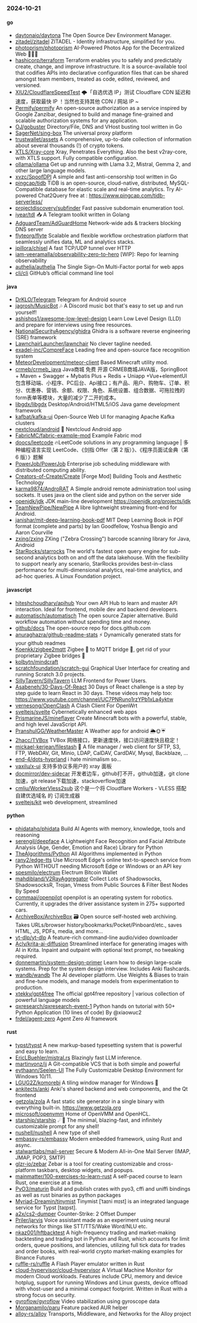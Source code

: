 ### 2024-10-21

#### go
* [daytonaio/daytona](https://github.com/daytonaio/daytona) The Open Source Dev Environment Manager.
* [zitadel/zitadel](https://github.com/zitadel/zitadel) ZITADEL - Identity infrastructure, simplified for you.
* [photoprism/photoprism](https://github.com/photoprism/photoprism) AI-Powered Photos App for the Decentralized Web 🌈💎✨
* [hashicorp/terraform](https://github.com/hashicorp/terraform) Terraform enables you to safely and predictably create, change, and improve infrastructure. It is a source-available tool that codifies APIs into declarative configuration files that can be shared amongst team members, treated as code, edited, reviewed, and versioned.
* [XIU2/CloudflareSpeedTest](https://github.com/XIU2/CloudflareSpeedTest) 🌩「自选优选 IP」测试 Cloudflare CDN 延迟和速度，获取最快 IP ！当然也支持其他 CDN / 网站 IP ~
* [Permify/permify](https://github.com/Permify/permify) An open-source authorization as a service inspired by Google Zanzibar, designed to build and manage fine-grained and scalable authorization systems for any application.
* [OJ/gobuster](https://github.com/OJ/gobuster) Directory/File, DNS and VHost busting tool written in Go
* [SagerNet/sing-box](https://github.com/SagerNet/sing-box) The universal proxy platform
* [trustwallet/assets](https://github.com/trustwallet/assets) A comprehensive, up-to-date collection of information about several thousands (!) of crypto tokens.
* [XTLS/Xray-core](https://github.com/XTLS/Xray-core) Xray, Penetrates Everything. Also the best v2ray-core, with XTLS support. Fully compatible configuration.
* [ollama/ollama](https://github.com/ollama/ollama) Get up and running with Llama 3.2, Mistral, Gemma 2, and other large language models.
* [xvzc/SpoofDPI](https://github.com/xvzc/SpoofDPI) A simple and fast anti-censorship tool written in Go
* [pingcap/tidb](https://github.com/pingcap/tidb) TiDB is an open-source, cloud-native, distributed, MySQL-Compatible database for elastic scale and real-time analytics. Try AI-powered Chat2Query free at : https://www.pingcap.com/tidb-serverless/
* [projectdiscovery/subfinder](https://github.com/projectdiscovery/subfinder) Fast passive subdomain enumeration tool.
* [iyear/tdl](https://github.com/iyear/tdl) 📥 A Telegram toolkit written in Golang
* [AdguardTeam/AdGuardHome](https://github.com/AdguardTeam/AdGuardHome) Network-wide ads & trackers blocking DNS server
* [flyteorg/flyte](https://github.com/flyteorg/flyte) Scalable and flexible workflow orchestration platform that seamlessly unifies data, ML and analytics stacks.
* [jpillora/chisel](https://github.com/jpillora/chisel) A fast TCP/UDP tunnel over HTTP
* [iam-veeramalla/observability-zero-to-hero](https://github.com/iam-veeramalla/observability-zero-to-hero) [WIP]: Repo for learning observability
* [authelia/authelia](https://github.com/authelia/authelia) The Single Sign-On Multi-Factor portal for web apps
* [cli/cli](https://github.com/cli/cli) GitHub’s official command line tool

#### java
* [DrKLO/Telegram](https://github.com/DrKLO/Telegram) Telegram for Android source
* [jagrosh/MusicBot](https://github.com/jagrosh/MusicBot) 🎶 A Discord music bot that's easy to set up and run yourself!
* [ashishps1/awesome-low-level-design](https://github.com/ashishps1/awesome-low-level-design) Learn Low Level Design (LLD) and prepare for interviews using free resources.
* [NationalSecurityAgency/ghidra](https://github.com/NationalSecurityAgency/ghidra) Ghidra is a software reverse engineering (SRE) framework
* [LawnchairLauncher/lawnchair](https://github.com/LawnchairLauncher/lawnchair) No clever tagline needed.
* [exadel-inc/CompreFace](https://github.com/exadel-inc/CompreFace) Leading free and open-source face recognition system
* [MeteorDevelopment/meteor-client](https://github.com/MeteorDevelopment/meteor-client) Based Minecraft utility mod.
* [crmeb/crmeb_java](https://github.com/crmeb/crmeb_java) Java商城 免费 开源 CRMEB商城JAVA版，SpringBoot + Maven + Swagger + Mybatis Plus + Redis + Uniapp +Vue+elementUI 包含移动端、小程序、PC后台、Api接口；有产品、用户、购物车、订单、积分、优惠券、营销、余额、权限、角色、系统设置、组合数据、可拖拉拽的form表单等模块，大量的减少了二开的成本。
* [libgdx/libgdx](https://github.com/libgdx/libgdx) Desktop/Android/HTML5/iOS Java game development framework
* [kafbat/kafka-ui](https://github.com/kafbat/kafka-ui) Open-Source Web UI for managing Apache Kafka clusters
* [nextcloud/android](https://github.com/nextcloud/android) 📱 Nextcloud Android app
* [FabricMC/fabric-example-mod](https://github.com/FabricMC/fabric-example-mod) Example Fabric mod
* [doocs/leetcode](https://github.com/doocs/leetcode) 🔥LeetCode solutions in any programming language | 多种编程语言实现 LeetCode、《剑指 Offer（第 2 版）》、《程序员面试金典（第 6 版）》题解
* [PowerJob/PowerJob](https://github.com/PowerJob/PowerJob) Enterprise job scheduling middleware with distributed computing ability.
* [Creators-of-Create/Create](https://github.com/Creators-of-Create/Create) [Forge Mod] Building Tools and Aesthetic Technology
* [karma9874/AndroRAT](https://github.com/karma9874/AndroRAT) A Simple android remote administration tool using sockets. It uses java on the client side and python on the server side
* [openjdk/jdk](https://github.com/openjdk/jdk) JDK main-line development https://openjdk.org/projects/jdk
* [TeamNewPipe/NewPipe](https://github.com/TeamNewPipe/NewPipe) A libre lightweight streaming front-end for Android.
* [janishar/mit-deep-learning-book-pdf](https://github.com/janishar/mit-deep-learning-book-pdf) MIT Deep Learning Book in PDF format (complete and parts) by Ian Goodfellow, Yoshua Bengio and Aaron Courville
* [zxing/zxing](https://github.com/zxing/zxing) ZXing ("Zebra Crossing") barcode scanning library for Java, Android
* [StarRocks/starrocks](https://github.com/StarRocks/starrocks) The world's fastest open query engine for sub-second analytics both on and off the data lakehouse. With the flexibility to support nearly any scenario, StarRocks provides best-in-class performance for multi-dimensional analytics, real-time analytics, and ad-hoc queries. A Linux Foundation project.

#### javascript
* [hiteshchoudhary/apihub](https://github.com/hiteshchoudhary/apihub) Your own API Hub to learn and master API interaction. Ideal for frontend, mobile dev and backend developers.
* [automatisch/automatisch](https://github.com/automatisch/automatisch) The open source Zapier alternative. Build workflow automation without spending time and money.
* [github/docs](https://github.com/github/docs) The open-source repo for docs.github.com
* [anuraghazra/github-readme-stats](https://github.com/anuraghazra/github-readme-stats) ⚡ Dynamically generated stats for your github readmes
* [Koenkk/zigbee2mqtt](https://github.com/Koenkk/zigbee2mqtt) Zigbee 🐝 to MQTT bridge 🌉, get rid of your proprietary Zigbee bridges 🔨
* [kolbytn/mindcraft](https://github.com/kolbytn/mindcraft)
* [scratchfoundation/scratch-gui](https://github.com/scratchfoundation/scratch-gui) Graphical User Interface for creating and running Scratch 3.0 projects.
* [SillyTavern/SillyTavern](https://github.com/SillyTavern/SillyTavern) LLM Frontend for Power Users.
* [Asabeneh/30-Days-Of-React](https://github.com/Asabeneh/30-Days-Of-React) 30 Days of React challenge is a step by step guide to learn React in 30 days. These videos may help too: https://www.youtube.com/channel/UC7PNRuno1rzYPb1xLa4yktw
* [vernesong/OpenClash](https://github.com/vernesong/OpenClash) A Clash Client For OpenWrt
* [sveltejs/svelte](https://github.com/sveltejs/svelte) Cybernetically enhanced web apps
* [PrismarineJS/mineflayer](https://github.com/PrismarineJS/mineflayer) Create Minecraft bots with a powerful, stable, and high level JavaScript API.
* [PranshulGG/WeatherMaster](https://github.com/PranshulGG/WeatherMaster) A Weather app for android 🌦🌞☔
* [2hacc/TVBox](https://github.com/2hacc/TVBox) TVBox 网络接口，更新速度快，接口访问速度快且稳定！
* [mickael-kerjean/filestash](https://github.com/mickael-kerjean/filestash) 🦄 A file manager / web client for SFTP, S3, FTP, WebDAV, Git, Minio, LDAP, CalDAV, CardDAV, Mysql, Backblaze, ...
* [end-4/dots-hyprland](https://github.com/end-4/dots-hyprland) i hate minimalism so...
* [vaxilu/x-ui](https://github.com/vaxilu/x-ui) 支持多协议多用户的 xray 面板
* [docmirror/dev-sidecar](https://github.com/docmirror/dev-sidecar) 开发者边车，github打不开，github加速，git clone加速，git release下载加速，stackoverflow加速
* [cmliu/WorkerVless2sub](https://github.com/cmliu/WorkerVless2sub) 这个是一个将 Cloudflare Workers - VLESS 搭配 自建优选域名 的 订阅生成器
* [sveltejs/kit](https://github.com/sveltejs/kit) web development, streamlined

#### python
* [phidatahq/phidata](https://github.com/phidatahq/phidata) Build AI Agents with memory, knowledge, tools and reasoning
* [serengil/deepface](https://github.com/serengil/deepface) A Lightweight Face Recognition and Facial Attribute Analysis (Age, Gender, Emotion and Race) Library for Python
* [TheAlgorithms/Python](https://github.com/TheAlgorithms/Python) All Algorithms implemented in Python
* [rany2/edge-tts](https://github.com/rany2/edge-tts) Use Microsoft Edge's online text-to-speech service from Python WITHOUT needing Microsoft Edge or Windows or an API key
* [spesmilo/electrum](https://github.com/spesmilo/electrum) Electrum Bitcoin Wallet
* [mahdibland/V2RayAggregator](https://github.com/mahdibland/V2RayAggregator) Collect Lots of Shadowsocks, ShadowsocksR, Trojan, Vmess from Public Sources & Filter Best Nodes By Speed
* [commaai/openpilot](https://github.com/commaai/openpilot) openpilot is an operating system for robotics. Currently, it upgrades the driver assistance system in 275+ supported cars.
* [ArchiveBox/ArchiveBox](https://github.com/ArchiveBox/ArchiveBox) 🗃 Open source self-hosted web archiving. Takes URLs/browser history/bookmarks/Pocket/Pinboard/etc., saves HTML, JS, PDFs, media, and more...
* [yt-dlp/yt-dlp](https://github.com/yt-dlp/yt-dlp) A feature-rich command-line audio/video downloader
* [Acly/krita-ai-diffusion](https://github.com/Acly/krita-ai-diffusion) Streamlined interface for generating images with AI in Krita. Inpaint and outpaint with optional text prompt, no tweaking required.
* [donnemartin/system-design-primer](https://github.com/donnemartin/system-design-primer) Learn how to design large-scale systems. Prep for the system design interview. Includes Anki flashcards.
* [wandb/wandb](https://github.com/wandb/wandb) The AI developer platform. Use Weights & Biases to train and fine-tune models, and manage models from experimentation to production.
* [xtekky/gpt4free](https://github.com/xtekky/gpt4free) The official gpt4free repository | various collection of powerful language models
* [qxresearch/qxresearch-event-1](https://github.com/qxresearch/qxresearch-event-1) Python hands on tutorial with 50+ Python Application (10 lines of code) By @xiaowuc2
* [frdel/agent-zero](https://github.com/frdel/agent-zero) Agent Zero AI framework

#### rust
* [typst/typst](https://github.com/typst/typst) A new markup-based typesetting system that is powerful and easy to learn.
* [EricLBuehler/mistral.rs](https://github.com/EricLBuehler/mistral.rs) Blazingly fast LLM inference.
* [martinvonz/jj](https://github.com/martinvonz/jj) A Git-compatible VCS that is both simple and powerful
* [eythaann/Seelen-UI](https://github.com/eythaann/Seelen-UI) The Fully Customizable Desktop Environment for Windows 10/11.
* [LGUG2Z/komorebi](https://github.com/LGUG2Z/komorebi) A tiling window manager for Windows 🍉
* [ankitects/anki](https://github.com/ankitects/anki) Anki's shared backend and web components, and the Qt frontend
* [getzola/zola](https://github.com/getzola/zola) A fast static site generator in a single binary with everything built-in. https://www.getzola.org
* [microsoft/openvmm](https://github.com/microsoft/openvmm) Home of OpenVMM and OpenHCL.
* [starship/starship](https://github.com/starship/starship) ☄🌌️ The minimal, blazing-fast, and infinitely customizable prompt for any shell!
* [nushell/nushell](https://github.com/nushell/nushell) A new type of shell
* [embassy-rs/embassy](https://github.com/embassy-rs/embassy) Modern embedded framework, using Rust and async.
* [stalwartlabs/mail-server](https://github.com/stalwartlabs/mail-server) Secure & Modern All-in-One Mail Server (IMAP, JMAP, POP3, SMTP)
* [glzr-io/zebar](https://github.com/glzr-io/zebar) Zebar is a tool for creating customizable and cross-platform taskbars, desktop widgets, and popups.
* [mainmatter/100-exercises-to-learn-rust](https://github.com/mainmatter/100-exercises-to-learn-rust) A self-paced course to learn Rust, one exercise at a time.
* [PyO3/maturin](https://github.com/PyO3/maturin) Build and publish crates with pyo3, cffi and uniffi bindings as well as rust binaries as python packages
* [Myriad-Dreamin/tinymist](https://github.com/Myriad-Dreamin/tinymist) Tinymist [ˈtaɪni mɪst] is an integrated language service for Typst [taɪpst].
* [a2x/cs2-dumper](https://github.com/a2x/cs2-dumper) Counter-Strike: 2 Offset Dumper
* [Priler/jarvis](https://github.com/Priler/jarvis) Voice assistant made as an experiment using neural networks for things like STT/TTS/Wake Word/NLU etc.
* [nkaz001/hftbacktest](https://github.com/nkaz001/hftbacktest) A high-frequency trading and market-making backtesting and trading bot in Python and Rust, which accounts for limit orders, queue positions, and latencies, utilizing full tick data for trades and order books, with real-world crypto market-making examples for Binance Futures
* [ruffle-rs/ruffle](https://github.com/ruffle-rs/ruffle) A Flash Player emulator written in Rust
* [cloud-hypervisor/cloud-hypervisor](https://github.com/cloud-hypervisor/cloud-hypervisor) A Virtual Machine Monitor for modern Cloud workloads. Features include CPU, memory and device hotplug, support for running Windows and Linux guests, device offload with vhost-user and a minimal compact footprint. Written in Rust with a strong focus on security.
* [gyroflow/gyroflow](https://github.com/gyroflow/gyroflow) Video stabilization using gyroscope data
* [Morganamilo/paru](https://github.com/Morganamilo/paru) Feature packed AUR helper
* [alloy-rs/alloy](https://github.com/alloy-rs/alloy) Transports, Middleware, and Networks for the Alloy project
